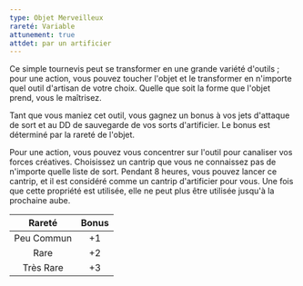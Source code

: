 ```yaml
---
type: Objet Merveilleux
rareté: Variable
attunement: true
attdet: par un artificier
---
```

Ce simple tournevis peut se transformer en une grande variété d'outils ; pour une action, vous pouvez toucher l'objet et le transformer en n'importe quel outil d'artisan de votre choix. Quelle que soit la forme que l'objet prend, vous le maîtrisez.

Tant que vous maniez cet outil, vous gagnez un bonus à vos jets d'attaque de sort et au DD de sauvegarde de vos sorts d'artificier. Le bonus est déterminé par la rareté de l'objet.

Pour une action, vous pouvez vous concentrer sur l'outil pour canaliser vos forces créatives. Choisissez un cantrip que vous ne connaissez pas de n'importe quelle liste de sort. Pendant 8 heures, vous pouvez lancer ce cantrip, et il est considéré comme un cantrip d'artificier pour vous. Une fois que cette propriété est utilisée, elle ne peut plus être utilisée jusqu'à la prochaine aube.

| Rareté | Bonus |
|:------:|:-----:|
| Peu Commun | +1 |
| Rare | +2 |
| Très Rare | +3 |

